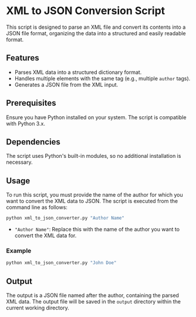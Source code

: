 # XML to JSON Conversion Script

This script is designed to parse an XML file and convert its contents into a JSON file format, organizing the data into a structured and easily readable format.

## Features

- Parses XML data into a structured dictionary format.
- Handles multiple elements with the same tag (e.g., multiple `author` tags).
- Generates a JSON file from the XML input.

## Prerequisites

Ensure you have Python installed on your system. The script is compatible with Python 3.x.

## Dependencies

The script uses Python's built-in modules, so no additional installation is necessary.

## Usage

To run this script, you must provide the name of the author for which you want to convert the XML data to JSON. The script is executed from the command line as follows:

```bash
python xml_to_json_converter.py "Author Name"
```

- `"Author Name"`: Replace this with the name of the author you want to convert the XML data for.

### Example

```bash
python xml_to_json_converter.py "John Doe"
```

## Output

The output is a JSON file named after the author, containing the parsed XML data. The output file will be saved in the `output` directory within the current working directory.
